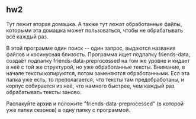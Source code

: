 ## hw2

Тут лежит вторая домашка. А также тут лежат обработанные файлы, которыми эта домашка может пользоваться, чтобы не обрабатывать всё каждый раз. 

В этой программе один поиск -- один запрос, выдаются названия файлов и косинусная близость. Программа ищет подпапку friends-data, создаёт подпапку friends-data-preprocessed на том же уровне и кидает в неё с той же структурой, но уже обработанные тексты. Внимание, в начале тексты копируются, потом заменяются обработанными.  Есл эта папка уже есть, то преполагается, что тексты там предобработаны, и корпус собирается из неё, что намного быстрее, чем каждый раз обрабатывать тексты заново.

Распакуйте архив и положите "friends-data-preprocessed" (в которой уже папки сезонов) в одну папку с программой.
